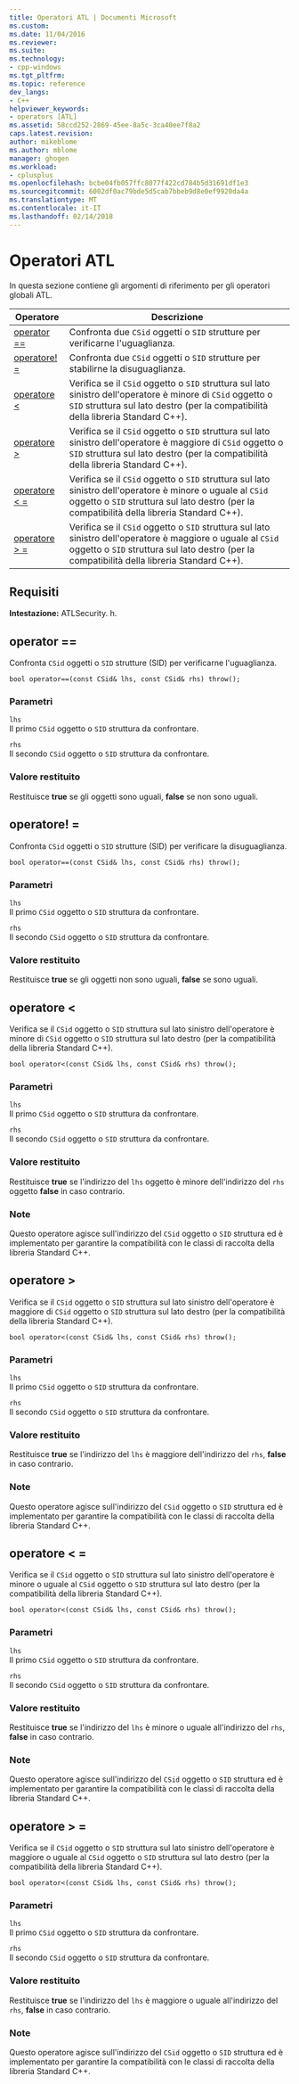 ```yaml
---
title: Operatori ATL | Documenti Microsoft
ms.custom: 
ms.date: 11/04/2016
ms.reviewer: 
ms.suite: 
ms.technology:
- cpp-windows
ms.tgt_pltfrm: 
ms.topic: reference
dev_langs:
- C++
helpviewer_keywords:
- operators [ATL]
ms.assetid: 58ccd252-2869-45ee-8a5c-3ca40ee7f8a2
caps.latest.revision: 
author: mikeblome
ms.author: mblome
manager: ghogen
ms.workload:
- cplusplus
ms.openlocfilehash: bcbe04fb057ffc8077f422cd784b5d31691df1e3
ms.sourcegitcommit: 6002df0ac79bde5d5cab7bbeb9d8e0ef9920da4a
ms.translationtype: MT
ms.contentlocale: it-IT
ms.lasthandoff: 02/14/2018
---
```

# <a name="atl-operators"></a>Operatori ATL
In questa sezione contiene gli argomenti di riferimento per gli operatori globali ATL.  
  
|Operatore|Descrizione|  
|--------------|-----------------|  
|[operator ==](#operator_eq_eq)|Confronta due `CSid` oggetti o `SID` strutture per verificarne l'uguaglianza.|  
|[operatore! =](#operator_neq)|Confronta due `CSid` oggetti o `SID` strutture per stabilirne la disuguaglianza.|  
|[operatore <](#operator_lt)|Verifica se il `CSid` oggetto o `SID` struttura sul lato sinistro dell'operatore è minore di `CSid` oggetto o `SID` struttura sul lato destro (per la compatibilità della libreria Standard C++).|  
|[operatore >](#operator_gt)|Verifica se il `CSid` oggetto o `SID` struttura sul lato sinistro dell'operatore è maggiore di `CSid` oggetto o `SID` struttura sul lato destro (per la compatibilità della libreria Standard C++).|  
|[operatore < =](#operator_lt__eq)|Verifica se il `CSid` oggetto o `SID` struttura sul lato sinistro dell'operatore è minore o uguale al `CSid` oggetto o `SID` struttura sul lato destro (per la compatibilità della libreria Standard C++).|  
|[operatore > =](#operator_gt__eq)|Verifica se il `CSid` oggetto o `SID` struttura sul lato sinistro dell'operatore è maggiore o uguale al `CSid` oggetto o `SID` struttura sul lato destro (per la compatibilità della libreria Standard C++).|  
  
## <a name="requirements"></a>Requisiti  
 **Intestazione:** ATLSecurity. h.  
  
##  <a name="operator_eq_eq"></a>  operator ==  
 Confronta `CSid` oggetti o `SID` strutture (SID) per verificarne l'uguaglianza.  
  
```   
bool operator==(const CSid& lhs, const CSid& rhs) throw(); 
```  
  
### <a name="parameters"></a>Parametri  
 `lhs`  
 Il primo `CSid` oggetto o `SID` struttura da confrontare.  
  
 `rhs`  
 Il secondo `CSid` oggetto o `SID` struttura da confrontare.  
  
### <a name="return-value"></a>Valore restituito  
 Restituisce **true** se gli oggetti sono uguali, **false** se non sono uguali.  
  
##  <a name="operator_neq">operatore! =</a>  
 Confronta `CSid` oggetti o `SID` strutture (SID) per verificare la disuguaglianza.  
  
```   
bool operator==(const CSid& lhs, const CSid& rhs) throw(); 
```  
  
### <a name="parameters"></a>Parametri  
 `lhs`  
 Il primo `CSid` oggetto o `SID` struttura da confrontare.  
  
 `rhs`  
 Il secondo `CSid` oggetto o `SID` struttura da confrontare.  
  
### <a name="return-value"></a>Valore restituito  
 Restituisce **true** se gli oggetti non sono uguali, **false** se sono uguali.  
  
##  <a name="operator_lt">operatore <</a>  
 Verifica se il `CSid` oggetto o `SID` struttura sul lato sinistro dell'operatore è minore di `CSid` oggetto o `SID` struttura sul lato destro (per la compatibilità della libreria Standard C++).  
  
```   
bool operator<(const CSid& lhs, const CSid& rhs) throw(); 
```  
  
### <a name="parameters"></a>Parametri  
 `lhs`  
 Il primo `CSid` oggetto o `SID` struttura da confrontare.  
  
 `rhs`  
 Il secondo `CSid` oggetto o `SID` struttura da confrontare.  
  
### <a name="return-value"></a>Valore restituito  
 Restituisce **true** se l'indirizzo del `lhs` oggetto è minore dell'indirizzo del `rhs` oggetto **false** in caso contrario.  
  
### <a name="remarks"></a>Note  
 Questo operatore agisce sull'indirizzo del `CSid` oggetto o `SID` struttura ed è implementato per garantire la compatibilità con le classi di raccolta della libreria Standard C++.  
  
##  <a name="operator_gt">operatore ></a>  
 Verifica se il `CSid` oggetto o `SID` struttura sul lato sinistro dell'operatore è maggiore di `CSid` oggetto o `SID` struttura sul lato destro (per la compatibilità della libreria Standard C++).  
  
```   
bool operator<(const CSid& lhs, const CSid& rhs) throw(); 
```  
  
### <a name="parameters"></a>Parametri  
 `lhs`  
 Il primo `CSid` oggetto o `SID` struttura da confrontare.  
  
 `rhs`  
 Il secondo `CSid` oggetto o `SID` struttura da confrontare.  
  
### <a name="return-value"></a>Valore restituito  
 Restituisce **true** se l'indirizzo del `lhs` è maggiore dell'indirizzo del `rhs`, **false** in caso contrario.  
  
### <a name="remarks"></a>Note  
 Questo operatore agisce sull'indirizzo del `CSid` oggetto o `SID` struttura ed è implementato per garantire la compatibilità con le classi di raccolta della libreria Standard C++.  
  
##  <a name="operator_lt__eq">operatore < =</a>  
 Verifica se il `CSid` oggetto o `SID` struttura sul lato sinistro dell'operatore è minore o uguale al `CSid` oggetto o `SID` struttura sul lato destro (per la compatibilità della libreria Standard C++).  
  
```   
bool operator<(const CSid& lhs, const CSid& rhs) throw(); 
```  
  
### <a name="parameters"></a>Parametri  
 `lhs`  
 Il primo `CSid` oggetto o `SID` struttura da confrontare.  
  
 `rhs`  
 Il secondo `CSid` oggetto o `SID` struttura da confrontare.  
  
### <a name="return-value"></a>Valore restituito  
 Restituisce **true** se l'indirizzo del `lhs` è minore o uguale all'indirizzo del `rhs`, **false** in caso contrario.  
  
### <a name="remarks"></a>Note  
 Questo operatore agisce sull'indirizzo del `CSid` oggetto o `SID` struttura ed è implementato per garantire la compatibilità con le classi di raccolta della libreria Standard C++.  
  
##  <a name="operator_gt__eq">operatore > =</a>  
 Verifica se il `CSid` oggetto o `SID` struttura sul lato sinistro dell'operatore è maggiore o uguale al `CSid` oggetto o `SID` struttura sul lato destro (per la compatibilità della libreria Standard C++).  
  
```   
bool operator<(const CSid& lhs, const CSid& rhs) throw(); 
```  
  
### <a name="parameters"></a>Parametri  
 `lhs`  
 Il primo `CSid` oggetto o `SID` struttura da confrontare.  
  
 `rhs`  
 Il secondo `CSid` oggetto o `SID` struttura da confrontare.  
  
### <a name="return-value"></a>Valore restituito  
 Restituisce **true** se l'indirizzo del `lhs` è maggiore o uguale all'indirizzo del `rhs`, **false** in caso contrario.  
  
### <a name="remarks"></a>Note  
 Questo operatore agisce sull'indirizzo del `CSid` oggetto o `SID` struttura ed è implementato per garantire la compatibilità con le classi di raccolta della libreria Standard C++.



